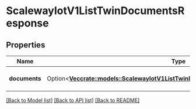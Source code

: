 # ScalewayIotV1ListTwinDocumentsResponse

## Properties

Name | Type | Description | Notes
------------ | ------------- | ------------- | -------------
**documents** | Option<[**Vec<crate::models::ScalewayIotV1ListTwinDocumentsResponseDocumentSummary>**](scaleway.iot.v1.ListTwinDocumentsResponse.DocumentSummary.md)> | Twin's document list | [optional]

[[Back to Model list]](../README.md#documentation-for-models) [[Back to API list]](../README.md#documentation-for-api-endpoints) [[Back to README]](../README.md)


